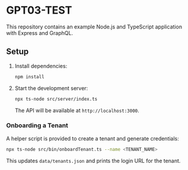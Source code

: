 # GPT03-TEST

This repository contains an example Node.js and TypeScript application with Express and GraphQL.

## Setup

1. Install dependencies:
   ```bash
   npm install
   ```

2. Start the development server:
   ```bash
   npx ts-node src/server/index.ts
   ```
   The API will be available at `http://localhost:3000`.

### Onboarding a Tenant

A helper script is provided to create a tenant and generate credentials:

```bash
npx ts-node src/bin/onboardTenant.ts --name <TENANT_NAME>
```

This updates `data/tenants.json` and prints the login URL for the tenant.
